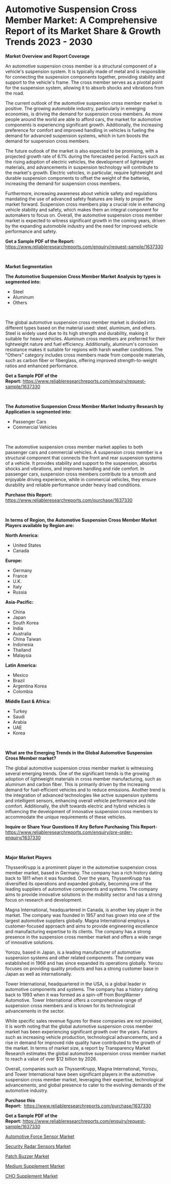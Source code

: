 <p><h1>Automotive Suspension Cross Member Market: A Comprehensive Report of its Market Share & Growth Trends 2023 - 2030</h1></p><p><strong>Market Overview and Report Coverage</strong></p>
<p><p>An automotive suspension cross member is a structural component of a vehicle's suspension system. It is typically made of metal and is responsible for connecting the suspension components together, providing stability and support to the vehicle's frame. The cross member serves as a pivotal point for the suspension system, allowing it to absorb shocks and vibrations from the road.</p><p>The current outlook of the automotive suspension cross member market is positive. The growing automobile industry, particularly in emerging economies, is driving the demand for suspension cross members. As more people around the world are able to afford cars, the market for automotive components is experiencing significant growth. Additionally, the increasing preference for comfort and improved handling in vehicles is fueling the demand for advanced suspension systems, which in turn boosts the demand for suspension cross members.</p><p>The future outlook of the market is also expected to be promising, with a projected growth rate of 6.1% during the forecasted period. Factors such as the rising adoption of electric vehicles, the development of lightweight materials, and advancements in suspension technology will contribute to the market's growth. Electric vehicles, in particular, require lightweight and durable suspension components to offset the weight of the batteries, increasing the demand for suspension cross members.</p><p>Furthermore, increasing awareness about vehicle safety and regulations mandating the use of advanced safety features are likely to propel the market forward. Suspension cross members play a crucial role in enhancing vehicle stability and safety, which makes them an integral component for automakers to focus on. Overall, the automotive suspension cross member market is expected to witness significant growth in the coming years, driven by the expanding automobile industry and the need for improved vehicle performance and safety.</p></p>
<p><strong>Get a Sample PDF of the Report:</strong> <a href="https://www.reliableresearchreports.com/enquiry/request-sample/1637330">https://www.reliableresearchreports.com/enquiry/request-sample/1637330</a></p>
<p>&nbsp;</p>
<p><strong>Market Segmentation</strong></p>
<p><strong>The Automotive Suspension Cross Member Market Analysis by types is segmented into:</strong></p>
<p><ul><li>Steel</li><li>Aluminum</li><li>Others</li></ul></p>
<p>&nbsp;</p>
<p><p>The global automotive suspension cross member market is divided into different types based on the material used: steel, aluminum, and others. Steel is widely used due to its high strength and durability, making it suitable for heavy vehicles. Aluminum cross members are preferred for their lightweight nature and fuel efficiency. Additionally, aluminum's corrosion resistance makes it suitable for regions with harsh weather conditions. The "Others" category includes cross members made from composite materials, such as carbon fiber or fiberglass, offering improved strength-to-weight ratios and enhanced performance.</p></p>
<p><strong>Get a Sample PDF of the Report:</strong>&nbsp;<a href="https://www.reliableresearchreports.com/enquiry/request-sample/1637330">https://www.reliableresearchreports.com/enquiry/request-sample/1637330</a></p>
<p>&nbsp;</p>
<p><strong>The Automotive Suspension Cross Member Market Industry Research by Application is segmented into:</strong></p>
<p><ul><li>Passenger Cars</li><li>Commercial Vehicles</li></ul></p>
<p>&nbsp;</p>
<p><p>The automotive suspension cross member market applies to both passenger cars and commercial vehicles. A suspension cross member is a structural component that connects the front and rear suspension systems of a vehicle. It provides stability and support to the suspension, absorbs shocks and vibrations, and improves handling and ride comfort. In passenger cars, suspension cross members contribute to a smooth and enjoyable driving experience, while in commercial vehicles, they ensure durability and reliable performance under heavy load conditions.</p></p>
<p><strong>Purchase this Report:</strong>&nbsp; <a href="https://www.reliableresearchreports.com/purchase/1637330">https://www.reliableresearchreports.com/purchase/1637330</a></p>
<p>&nbsp;</p>
<p><strong>In terms of Region, the Automotive Suspension Cross Member Market Players available by Region are:</strong></p>
<p>
    <p> <strong> North America: </strong>
        <ul>
            <li>United States</li>
            <li>Canada</li>
        </ul>
        </p> 
    <p> <strong> Europe: </strong>
        <ul>
            <li>Germany</li>
            <li>France</li>
            <li>U.K.</li>
            <li>Italy</li>
            <li>Russia</li>
        </ul>
        </p> 
    <p> <strong> Asia-Pacific: </strong>
        <ul>
            <li>China</li>
            <li>Japan</li>
            <li>South Korea</li>
            <li>India</li>
            <li>Australia</li>
            <li>China Taiwan</li>
            <li>Indonesia</li>
            <li>Thailand</li>
            <li>Malaysia</li>
        </ul>
        </p> 
    <p> <strong> Latin America: </strong>
        <ul>
            <li>Mexico</li>
            <li>Brazil</li>
            <li>Argentina Korea</li>
            <li>Colombia</li>
        </ul>
        </p> 
    <p> <strong> Middle East & Africa: </strong>
        <ul>
            <li>Turkey</li>
            <li>Saudi</li>
            <li>Arabia</li>
            <li>UAE</li>
            <li>Korea</li>
        </ul>
    </p>
    </p>
<p>&nbsp;</p>
<p><strong>What are the Emerging Trends in the Global Automotive Suspension Cross Member market?</strong></p>
<p><p>The global automotive suspension cross member market is witnessing several emerging trends. One of the significant trends is the growing adoption of lightweight materials in cross member manufacturing, such as aluminum and carbon fiber. This is primarily driven by the increasing demand for fuel-efficient vehicles and to reduce emissions. Another trend is the integration of advanced technologies like active suspension systems and intelligent sensors, enhancing overall vehicle performance and ride comfort. Additionally, the shift towards electric and hybrid vehicles is influencing the development of innovative suspension cross members to accommodate the unique requirements of these vehicles.</p></p>
<p><strong>Inquire or Share Your Questions If Any Before Purchasing This Report</strong>- <a href="https://www.reliableresearchreports.com/enquiry/pre-order-enquiry/1637330">https://www.reliableresearchreports.com/enquiry/pre-order-enquiry/1637330</a></p>
<p>&nbsp;</p>
<p><strong>Major Market Players</strong></p>
<p><p>ThyssenKrupp is a prominent player in the automotive suspension cross member market, based in Germany. The company has a rich history dating back to 1811 when it was founded. Over the years, ThyssenKrupp has diversified its operations and expanded globally, becoming one of the leading suppliers of automotive components and systems. The company aims to provide innovative solutions in the mobility sector and has a strong focus on research and development.</p><p>Magna International, headquartered in Canada, is another key player in the market. The company was founded in 1957 and has grown into one of the largest automotive suppliers globally. Magna International employs a customer-focused approach and aims to provide engineering excellence and manufacturing expertise to its clients. The company has a strong presence in the suspension cross member market and offers a wide range of innovative solutions.</p><p>Yorozu, based in Japan, is a leading manufacturer of automotive suspension systems and other related components. The company was established in 1966 and has since expanded its operations globally. Yorozu focuses on providing quality products and has a strong customer base in Japan as well as internationally.</p><p>Tower International, headquartered in the USA, is a global leader in automotive components and systems. The company has a history dating back to 1993 when it was formed as a spin-off from BorgWarner Automotive. Tower International offers a comprehensive range of suspension cross members and is known for its technological advancements in the sector.</p><p>While specific sales revenue figures for these companies are not provided, it is worth noting that the global automotive suspension cross member market has been experiencing significant growth over the years. Factors such as increasing vehicle production, technological advancements, and a rise in demand for improved ride quality have contributed to the growth of the market. In terms of market size, a report by Transparency Market Research estimates the global automotive suspension cross member market to reach a value of over $12 billion by 2026.</p><p>Overall, companies such as ThyssenKrupp, Magna International, Yorozu, and Tower International have been significant players in the automotive suspension cross member market, leveraging their expertise, technological advancements, and global presence to cater to the evolving demands of the automotive industry.</p></p>
<p><strong>Purchase this Report:</strong>&nbsp;&nbsp;<a href="https://www.reliableresearchreports.com/purchase/1637330">https://www.reliableresearchreports.com/purchase/1637330</a></p>
<p></p>
<p><strong>Get a Sample PDF of the Report:</strong>&nbsp;<a href="https://www.reliableresearchreports.com/enquiry/request-sample/1637330">https://www.reliableresearchreports.com/enquiry/request-sample/1637330</a></p>
<p><p><a href="https://github.com/RickHolmes3/Market-Research-Report-List-1/blob/main/automotive-force-sensor-market.md">Automotive Force Sensor Market</a></p><p><a href="https://www.linkedin.com/pulse/security-radar-sensors-market-size-share-global-analysis-report-gq5xe/">Security Radar Sensors Market</a></p><p><a href="https://www.linkedin.com/pulse/patch-buzzer-market-size-share-amp-trends-analysis-report-application-tcyie/">Patch Buzzer Market</a></p><p><a href="https://medium.com/@timothychapman46/medium-supplement-market-size-cagr-trends-2024-2030-e7c0a2b82f87">Medium Supplement Market</a></p><p><a href="https://medium.com/@frankpeters35/cho-supplement-market-size-cagr-trends-2024-2030-dfa6f7559938">CHO Supplement Market</a></p></p>